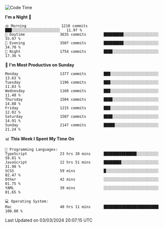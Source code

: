 <!--START_SECTION:waka-->
![Code Time](http://img.shields.io/badge/Code%20Time-3%2C721%20hrs%2011%20mins-blue)

**I'm a Night 🦉** 

```text
🌞 Morning                1210 commits        ███░░░░░░░░░░░░░░░░░░░░░░   11.97 % 
🌆 Daytime                3635 commits        █████████░░░░░░░░░░░░░░░░   35.97 % 
🌃 Evening                3507 commits        █████████░░░░░░░░░░░░░░░░   34.70 % 
🌙 Night                  1754 commits        ████░░░░░░░░░░░░░░░░░░░░░   17.36 % 
```
📅 **I'm Most Productive on Sunday** 

```text
Monday                   1377 commits        ███░░░░░░░░░░░░░░░░░░░░░░   13.63 % 
Tuesday                  1196 commits        ███░░░░░░░░░░░░░░░░░░░░░░   11.83 % 
Wednesday                1160 commits        ███░░░░░░░░░░░░░░░░░░░░░░   11.48 % 
Thursday                 1504 commits        ████░░░░░░░░░░░░░░░░░░░░░   14.88 % 
Friday                   1215 commits        ███░░░░░░░░░░░░░░░░░░░░░░   12.02 % 
Saturday                 1507 commits        ████░░░░░░░░░░░░░░░░░░░░░   14.91 % 
Sunday                   2147 commits        █████░░░░░░░░░░░░░░░░░░░░   21.24 % 
```


📊 **This Week I Spent My Time On** 

```text
💬 Programming Languages: 
TypeScript               23 hrs 38 mins      ███████████████░░░░░░░░░░   58.81 % 
JavaScript               12 hrs 51 mins      ████████░░░░░░░░░░░░░░░░░   31.98 % 
SCSS                     59 mins             █░░░░░░░░░░░░░░░░░░░░░░░░   02.47 % 
Other                    42 mins             ░░░░░░░░░░░░░░░░░░░░░░░░░   01.75 % 
YAML                     39 mins             ░░░░░░░░░░░░░░░░░░░░░░░░░   01.65 % 

💻 Operating System: 
Mac                      40 hrs 11 mins      █████████████████████████   100.00 % 
```


 Last Updated on 03/03/2024 20:07:15 UTC
<!--END_SECTION:waka-->
